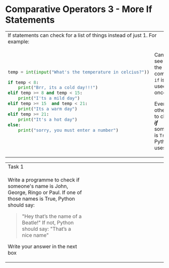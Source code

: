 # Comparative Operators 3 - More If Statements

<table>
<tbody>
  <tr>
    <td class="tg-0lax" colspan="2">If statements can check for a list of things instead of just 1. For example:
</td>
  </tr>
<tr>
<td> 

```python
temp = int(input("What's the temperature in celcius?"))

if temp < 8:
    print("Brr, its a cold day!!!")
elif temp >= 8 and temp < 15:
    print("I'ts a mild day")
elif temp >= 15  and temp < 21:
    print("Its a warm day")
elif temp >= 21:
    print("It's a hot day")
else:
    print("sorry, you must enter a number")
```

</td>
<td>

Can you see that the command `if` is only used once?

Every other time to check ***if*** something is `True`, Python uses `elif`.

</td>
</tr>
</tbody>
</table>

<table>
<tbody>
  <tr>
    <td class="tg-0lax" colspan="2">Task 1</td>
  </tr>
<tr>
<td style="width:50%;"> 

Write a programme to check if someone's name is John, George, Ringo or Paul. If one of those names is True, Python should say:
>"Hey that’s the name of a Beatle!" 
If not, Python should say:
>"That’s a nice name"

Write your answer in the next box 

</td>
<td style="width:50%;">

</td>
</tr>
</tbody>
</table>
